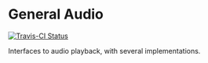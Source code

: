 # General Audio

[![Travis-CI Status](https://travis-ci.org/stevebob/general-audio.svg?branch=master)](https://travis-ci.org/stevebob/general-audio)

Interfaces to audio playback, with several implementations.
